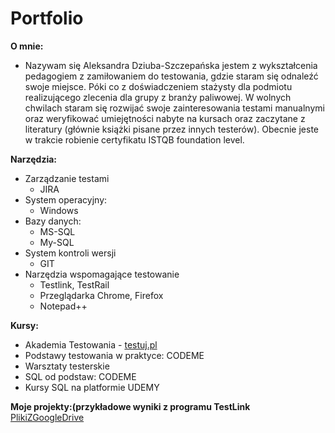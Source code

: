 # Portfolio
**O mnie:**
  * Nazywam się Aleksandra Dziuba-Szczepańska jestem z wykształcenia pedagogiem
  z zamiłowaniem do testowania, gdzie staram się odnaleźć swoje miejsce.
  Póki co z doświadczeniem stażysty dla podmiotu realizującego zlecenia dla grupy z branży paliwowej.
  W wolnych chwilach staram się rozwijać swoje zainteresowania testami manualnymi oraz weryfikować umiejętności nabyte 
  na kursach oraz zaczytane z literatury (głównie książki pisane przez innych testerów). Obecnie jeste w trakcie robienie certyfikatu ISTQB foundation level.
  
**Narzędzia:**
* Zarządzanie testami
  * JIRA
* System operacyjny:
  * Windows
* Bazy danych:
  * MS-SQL
  * My-SQL
* System kontroli wersji
  * GIT
* Narzędzia wspomagające testowanie
  * Testlink, TestRail
  * Przeglądarka Chrome, Firefox
  * Notepad++
  

**Kursy:**
 * Akademia Testowania - [testuj.pl](https://testuj.pl/)
 * Podstawy testowania w praktyce: CODEME
 * Warsztaty testerskie
 * SQL od podstaw: CODEME
 * Kursy SQL na platformie UDEMY
  
**Moje projekty:(przykładowe wyniki z programu TestLink**
[PlikiZGoogleDrive](https://drive.google.com/drive/folders/1iBctiqfPV3il9JpWVLfTC-GxcfpQAZnB?usp=sharing)
